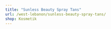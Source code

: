 ```yaml
---
title: "Sunless Beauty Spray Tans"
url: /west-lebanon/sunless-beauty-spray-tans/
shop: Kosmetik
---
```

